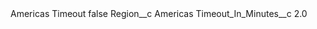 <?xml version="1.0" encoding="UTF-8"?>
<CustomMetadata xmlns="http://soap.sforce.com/2006/04/metadata" xmlns:xsi="http://www.w3.org/2001/XMLSchema-instance" xmlns:xsd="http://www.w3.org/2001/XMLSchema">
    <label>Americas Timeout</label>
    <protected>false</protected>
    <values>
        <field>Region__c</field>
        <value xsi:type="xsd:string">Americas</value>
    </values>
    <values>
        <field>Timeout_In_Minutes__c</field>
        <value xsi:type="xsd:double">2.0</value>
    </values>
</CustomMetadata>
